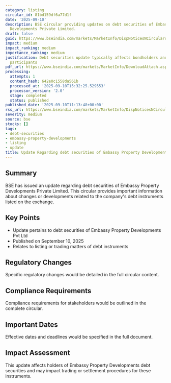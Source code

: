 ```yaml
---
category: listing
circular_id: 81bd159df6a77d1f
date: '2025-09-10'
description: BSE circular providing updates on debt securities of Embassy Property
  Developments Private Limited.
draft: false
guid: https://www.bseindia.com/markets/MarketInfo/DispNoticesNCirculars.aspx?Noticeid={7ABA4739-0246-4217-B8BD-83728A9C05D5}&noticeno=20250910-18&dt=09/10/2025&icount=18&totcount=55&flag=0
impact: medium
impact_ranking: medium
importance_ranking: medium
justification: Debt securities update typically affects bondholders and credit market
  participants
pdf_url: https://www.bseindia.com/markets/MarketInfo/DownloadAttach.aspx?id=20250910-18&attachedId=894b558a-ec35-40ab-915e-f4665dbaae0a
processing:
  attempts: 1
  content_hash: 642e0c1558da561b
  processed_at: '2025-09-10T15:32:25.529553'
  processor_version: '2.0'
  stage: completed
  status: published
published_date: '2025-09-10T11:13:48+00:00'
rss_url: https://www.bseindia.com/markets/MarketInfo/DispNoticesNCirculars.aspx?Noticeid={7ABA4739-0246-4217-B8BD-83728A9C05D5}&noticeno=20250910-18&dt=09/10/2025&icount=18&totcount=55&flag=0
severity: medium
source: bse
stocks: []
tags:
- debt-securities
- embassy-property-developments
- listing
- update
title: Update Regarding debt securities of Embassy Property Developments Pvt Ltd
---
```


## Summary

BSE has issued an update regarding debt securities of Embassy Property Developments Private Limited. This circular provides important information about changes or developments related to the company's debt instruments listed on the exchange.

## Key Points

- Update pertains to debt securities of Embassy Property Developments Pvt Ltd
- Published on September 10, 2025
- Relates to listing or trading matters of debt instruments

## Regulatory Changes

Specific regulatory changes would be detailed in the full circular content.

## Compliance Requirements

Compliance requirements for stakeholders would be outlined in the complete circular.

## Important Dates

Effective dates and deadlines would be specified in the full document.

## Impact Assessment

This update affects holders of Embassy Property Developments debt securities and may impact trading or settlement procedures for these instruments.
